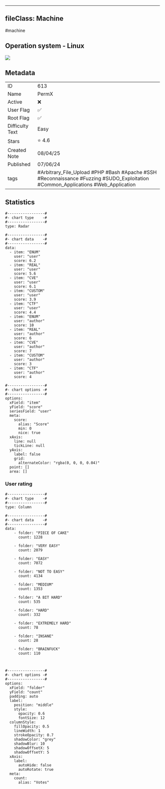 
---
fileClass: Machine
---

#machine

## Operation system - Linux
<img style = "max-width:70px" src = "/img/Linux.png">

## Metadata

|                       |   |
| ----------------      | - |
| ID                    |613 |
| Name                  |PermX |
| Active                |❌  |
| User Flag             |✅ |
| Root Flag             |✅|
| Difficulty Text       |Easy  |
| Stars                 |⭐️ 4.6 |
| Created Note          |08/04/25 |
| Published             |07/06/24 |
| tags                  |#Arbitrary_File_Upload #PHP #Bash #Apache #SSH #Reconnaissance #Fuzzing #SUDO_Exploitation #Common_Applications #Web_Application  |

<p style = "display:none">
id:: 613
active:: False
name:: PermX
os::Linux
user_flag:: True
root_flag:: True
difficulty_text:: Easy
stars:: 4.6
created:: 08/04/2025
published:: 07/06/24
avatar:: /avatars/3ec233f1bf70b096a66f8a452e7cd52f.png
tags:: #Arbitrary_File_Upload #PHP #Bash #Apache #SSH #Reconnaissance #Fuzzing #SUDO_Exploitation #Common_Applications #Web_Application 
</p>

## Statistics


```chartsview
#-----------------#
#- chart type    -#
#-----------------#
type: Radar

#-----------------#
#- chart data    -#
#-----------------#
data:
  - item: "ENUM"
    user: "user"
    score: 6.2
  - item: "REAL"
    user: "user"
    score: 5.6
  - item: "CVE"
    user: "user"
    score: 6.1
  - item: "CUSTOM"
    user: "user"
    score: 3.9
  - item: "CTF"
    user: "user"
    score: 4.4
  - item: "ENUM"
    user: "author"
    score: 10
  - item: "REAL"
    user: "author"
    score: 6
  - item: "CVE"
    user: "author"
    score: 7
  - item: "CUSTOM"
    user: "author"
    score: 3
  - item: "CTF"
    user: "author"
    score: 4

#-----------------#
#- chart options -#
#-----------------#
options:
  xField: "item"
  yField: "score"
  seriesField: "user"
  meta:
    score:
      alias: "Score"
      min: 0
      nice: true
  xAxis:
    line: null
    tickLine: null
  yAxis:
    label: false
    grid:
      alternateColor: "rgba(0, 0, 0, 0.04)"
  point: []
  area: []
```



### User rating


```chartsview
#-----------------#
#- chart type    -#
#-----------------#
type: Column

#-----------------#
#- chart data    -#
#-----------------#
data:
    - folder: "PIECE OF CAKE"
      count: 1228
     
    - folder: "VERY EASY"
      count: 2079

    - folder: "EASY"
      count: 7072
      
    - folder: "NOT TO EASY"
      count: 4134
      
    - folder: "MEDIUM"
      count: 1353
     
    - folder: "A BIT HARD"
      count: 535
      
    - folder: "HARD"
      count: 332
      
    - folder: "EXTREMELY HARD"
      count: 78
      
    - folder: "INSANE"
      count: 28
      
    - folder: "BRAINFUCK"
      count: 110

    

#-----------------#
#- chart options -#
#-----------------#
options:
  xField: "folder"
  yField: "count"
  padding: auto
  label:
    position: "middle"
    style:
      opacity: 0.6
      fontSize: 12
  columnStyle:
    fillOpacity: 0.5
    lineWidth: 1
    strokeOpacity: 0.7
    shadowColor: "grey"
    shadowBlur: 10
    shadowOffsetX: 5
    shadowOffsetY: 5
  xAxis:
    label:
      autoHide: false
      autoRotate: true
  meta:
    count:
      alias: "Votes"
```

